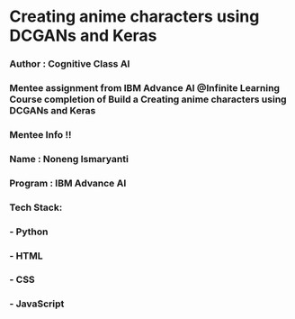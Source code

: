 
# Creating anime characters using DCGANs and Keras

### Author : Cognitive Class AI

### Mentee assignment from IBM Advance AI @Infinite Learning Course completion of Build a Creating anime characters using DCGANs and Keras

### Mentee Info !!

### Name : Noneng Ismaryanti
### Program : IBM Advance AI

### Tech Stack:
### - Python
### - HTML
### - CSS
### - JavaScript
